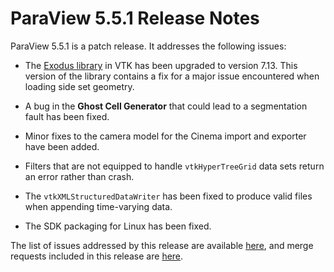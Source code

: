 ParaView 5.5.1 Release Notes
============================

ParaView 5.5.1 is a patch release. It addresses the following issues:


* The [Exodus library](https://github.com/gsjaardema/seacas/tree/master/packages/seacas/libraries/exodus)
 in VTK has been upgraded to version 7.13. This version of the library contains a fix for a major issue encountered when loading side set geometry.

* A bug in the **Ghost Cell Generator** that could lead to a segmentation fault
has been fixed.

* Minor fixes to the camera model for the Cinema import and exporter have been added.

* Filters that are not equipped to handle `vtkHyperTreeGrid` data sets return
an error rather than crash.

* The `vtkXMLStructuredDataWriter` has been fixed to produce valid files when
appending time-varying data.

* The SDK packaging for Linux has been fixed.

The list of issues addressed by this release are available
[here](https://gitlab.kitware.com/visocyte/visocyte/milestones/11#tab-issues),
and merge requests included in this release are [here](https://gitlab.kitware.com/visocyte/visocyte/milestones/11#tab-merge-requests).
